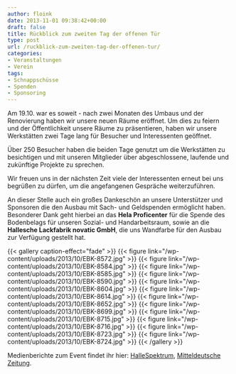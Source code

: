 ```yaml
---
author: floink
date: 2013-11-01 09:38:42+00:00
draft: false
title: Rückblick zum zweiten Tag der offenen Tür
type: post
url: /ruckblick-zum-zweiten-tag-der-offenen-tur/
categories:
- Veranstaltungen
- Verein
tags:
- Schnappschüsse
- Spenden
- Sponsoring
---
```


Am 19.10. war es soweit - nach zwei Monaten des Umbaus und der Renovierung haben wir unsere neuen Räume eröffnet. Um dies zu feiern und der Öffentlichkeit unsere Räume zu präsentieren, haben wir unsere Werkstätten zwei Tage lang für Besucher und Interessenten geöffnet.

<!-- more -->

Über 250 Besucher haben die beiden Tage genutzt um die Werkstätten zu besichtigen und mit unseren Mitglieder über abgeschlossene, laufende und zukünftige Projekte zu sprechen.

Wir freuen uns in der nächsten Zeit viele der Interessenten erneut bei uns begrüßen zu dürfen, um die angefangenen Gespräche weiterzuführen.

An dieser Stelle auch ein großes Dankeschön an unsere Unterstützer und Sponsoren die den Ausbau mit Sach- und Geldspenden ermöglicht haben. Besonderer Dank geht hierbei an das **Hela Proficenter** für die Spende des Bodenbelags für unseren Sozial- und Handarbeitsraum, sowie an die **Hallesche Lackfabrik novatic GmbH**, die uns Wandfarbe für den Ausbau zur Verfügung gestellt hat.

{{< gallery caption-effect="fade" >}}
  {{< figure link="/wp-content/uploads/2013/10/EBK-8572.jpg" >}}
  {{< figure link="/wp-content/uploads/2013/10/EBK-8584.jpg" >}}
  {{< figure link="/wp-content/uploads/2013/10/EBK-8585.jpg" >}}
  {{< figure link="/wp-content/uploads/2013/10/EBK-8590.jpg" >}}
  {{< figure link="/wp-content/uploads/2013/10/EBK-8604.jpg" >}}
  {{< figure link="/wp-content/uploads/2013/10/EBK-8614.jpg" >}}
  {{< figure link="/wp-content/uploads/2013/10/EBK-8652.jpg" >}}
  {{< figure link="/wp-content/uploads/2013/10/EBK-8699.jpg" >}}
  {{< figure link="/wp-content/uploads/2013/10/EBK-8715.jpg" >}}
  {{< figure link="/wp-content/uploads/2013/10/EBK-8716.jpg" >}}
  {{< figure link="/wp-content/uploads/2013/10/EBK-8723.jpg" >}}
  {{< figure link="/wp-content/uploads/2013/10/EBK-8724.jpg" >}}
{{< /gallery >}}



Medienberichte zum Event findet ihr hier: [HalleSpektrum](https://hallespektrum.de/nachrichten/vereinsleben/auf-schnuppertour-tag-der-offenen-tuer-im-eigenbaukombinat/71678/), [Mitteldeutsche Zeitung](https://www.mz-web.de/archiv/KARRIERE/HC-10-22-2013-7505495.71-60737470HA.htm).


